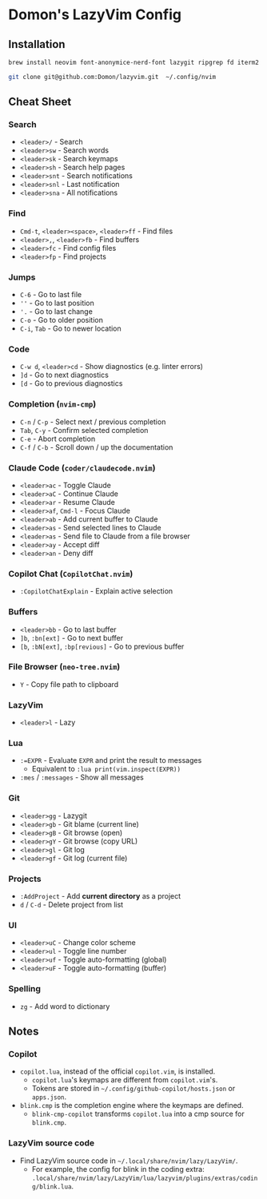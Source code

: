 # Domon's LazyVim Config

## Installation

```sh
brew install neovim font-anonymice-nerd-font lazygit ripgrep fd iterm2
```

```sh
git clone git@github.com:Domon/lazyvim.git  ~/.config/nvim
```

## Cheat Sheet

### Search

* `<leader>/` - Search
* `<leader>sw` - Search words
* `<leader>sk` - Search keymaps
* `<leader>sh` - Search help pages
* `<leader>snt` - Search notifications
* `<leader>snl` - Last notification
* `<leader>sna` - All notifications

### Find

* `Cmd-t`, `<leader><space>`, `<leader>ff` - Find files
* `<leader>,`, `<leader>fb` - Find buffers
* `<leader>fc` - Find config files
* `<leader>fp` - Find projects

### Jumps

* `C-6` - Go to last file
* `''` - Go to last position
* `'.` - Go to last change
* `C-o` - Go to older position
* `C-i`, `Tab` - Go to newer location

### Code

* `C-w d`, `<leader>cd` -  Show diagnostics (e.g. linter errors)
* `]d` - Go to next diagnostics
* `[d` - Go to previous diagnostics

### Completion (`nvim-cmp`)

* `C-n` / `C-p` - Select next / previous completion
* `Tab`, `C-y` - Confirm selected completion
* `C-e` - Abort completion
* `C-f` / `C-b` - Scroll down / up the documentation

### Claude Code (`coder/claudecode.nvim`)

* `<leader>ac` - Toggle Claude
* `<leader>aC` - Continue Claude
* `<leader>ar` - Resume Claude
* `<leader>af`, `Cmd-l` - Focus Claude
* `<leader>ab` - Add current buffer to Claude
* `<leader>as` - Send selected lines to Claude
* `<leader>as` - Send file to Claude from a file browser
* `<leader>ay` - Accept diff
* `<leader>an` - Deny diff

### Copilot Chat (`CopilotChat.nvim`)

* `:CopilotChatExplain` - Explain active selection

### Buffers

* `<leader>bb` - Go to last buffer
* `]b`, `:bn[ext]` - Go to next buffer
* `[b`, `:bN[ext]`, `:bp[revious]`  - Go to previous buffer

### File Browser (`neo-tree.nvim`)

* `Y` - Copy file path to clipboard

### LazyVim

* `<leader>l` - Lazy

### Lua

* `:=EXPR` - Evaluate `EXPR` and print the result to messages
  * Equivalent to `:lua print(vim.inspect(EXPR))`
* `:mes` / `:messages` - Show all messages

### Git

* `<leader>gg` - Lazygit
* `<leader>gb` - Git blame (current line)
* `<leader>gB` - Git browse (open)
* `<leader>gY` - Git browse (copy URL)
* `<leader>gl` - Git log
* `<leader>gf` - Git log (current file)

### Projects

* `:AddProject` - Add **current directory** as a project
* `d` / `C-d` - Delete project from list

### UI

* `<leader>uC` - Change color scheme
* `<leader>ul` - Toggle line number
* `<leader>uf` - Toggle auto-formatting (global)
* `<leader>uF` - Toggle auto-formatting (buffer)

### Spelling

* `zg` - Add word to dictionary

## Notes

### Copilot

* `copilot.lua`, instead of the official `copilot.vim`, is installed.
  * `copilot.lua`'s keymaps are different from `copilot.vim`'s.
  * Tokens are stored in `~/.config/github-copilot/hosts.json` or `apps.json`.
* `blink.cmp` is the completion engine where the keymaps are defined.
  * `blink-cmp-copilot` transforms `copilot.lua` into a cmp source for `blink.cmp`.

### LazyVim source code

* Find LazyVim source code in `~/.local/share/nvim/lazy/LazyVim/`.
  * For example, the config for blink in the coding extra: `.local/share/nvim/lazy/LazyVim/lua/lazyvim/plugins/extras/coding/blink.lua`.
